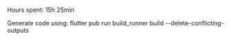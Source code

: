 Hours spent: 15h 25min

Generate code using:
flutter pub run build_runner build --delete-conflicting-outputs
